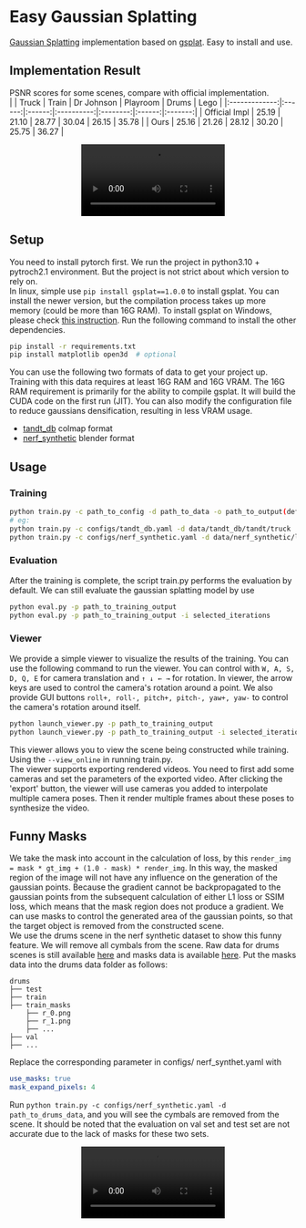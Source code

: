 # Easy Gaussian Splatting
[Gaussian Splatting](https://github.com/graphdeco-inria/gaussian-splatting) implementation based on [gsplat](https://github.com/nerfstudio-project/gsplat). Easy to install and use.  

## Implementation Result
PSNR scores for some scenes, compare with official implementation.  
|               | Truck  | Train  | Dr Johnson | Playroom | Drums  | Lego    |
|:-------------:|:------:|:------:|:----------:|:--------:|:------:|:-------:|
| Official Impl | 25.19  | 21.10  | 28.77      | 30.04    | 26.15  | 35.78   |
| Ours          | 25.16  | 21.26  | 28.12      | 30.20    | 25.75  | 36.27   |

<div align="center">
  <video src="https://github.com/user-attachments/assets/86ba1847-e29c-491d-8dd1-0c9a020fc7ab" width="50%" />
</div>

## Setup
You need to install pytorch first. We run the project in python3.10 + pytroch2.1 environment. But the project is not strict about which version to rely on.  
In linux, simple use ```pip install gsplat==1.0.0``` to install gsplat. You can install the newer version, but the compilation process takes up more memory (could be more than 16G RAM). To install gsplat on Windows, please check [this instruction](https://github.com/nerfstudio-project/gsplat/blob/main/docs/INSTALL_WIN.md). Run the following command to install the other dependencies.  
```bash
pip install -r requirements.txt
pip install matplotlib open3d  # optional
```  
You can use the following two formats of data to get your project up. Training with this data requires at least 16G RAM and 16G VRAM. The 16G RAM requirement is primarily for the ability to compile gsplat. It will build the CUDA code on the first run (JIT). You can also modify the configuration file to reduce gaussians densification, resulting in less VRAM usage.  
- [tandt_db](https://repo-sam.inria.fr/fungraph/3d-gaussian-splatting/datasets/input/tandt_db.zip) colmap format  
- [nerf_synthetic](https://drive.google.com/drive/folders/1JDdLGDruGNXWnM1eqY1FNL9PlStjaKWi) blender format  

## Usage
### Training
```bash
python train.py -c path_to_config -d path_to_data -o path_to_output(default: ./output)
# eg:
python train.py -c configs/tandt_db.yaml -d data/tandt_db/tandt/truck
python train.py -c configs/nerf_synthetic.yaml -d data/nerf_synthetic/lego
```  
### Evaluation
After the training is complete, the script train.py performs the evaluation by default. We can still evaluate the gaussian splatting model by use  
```bash
python eval.py -p path_to_training_output
python eval.py -p path_to_training_output -i selected_iterations
```  
### Viewer
We provide a simple viewer to visualize the results of the training. You can use the following command to run the viewer. You can control with ```W, A, S, D, Q, E``` for camera translation and ```↑ ↓ ← →``` for rotation. In viewer, the arrow keys are used to control the camera's rotation around a point. We also provide GUI buttons ```roll+, roll-, pitch+, pitch-, yaw+, yaw-``` to control the camera's rotation around itself.  
```bash
python launch_viewer.py -p path_to_training_output
python launch_viewer.py -p path_to_training_output -i selected_iterations
```  
This viewer allows you to view the scene being constructed while training. Using the ```--view_online``` in running train.py.  
The viewer supports exporting rendered videos. You need to first add some cameras and set the parameters of the exported video. After clicking the 'export' button, the viewer will use cameras you added to interpolate multiple camera poses. Then it render multiple frames about these poses to synthesize the video.  

## Funny Masks
We take the mask into account in the calculation of loss, by this ```render_img = mask * gt_img + (1.0 - mask) * render_img```. In this way, the masked region of the image will not have any influence on the generation of the gaussian points. Because the gradient cannot be backpropagated to the gaussian points from the subsequent calculation of either L1 loss or SSIM loss, which means that the mask region does not produce a gradient. We can use masks to control the generated area of the gaussian points, so that the target object is removed from the constructed scene.  
We use the drums scene in the nerf synthetic dataset to show this funny feature. We will remove all cymbals from the scene. Raw data for drums scenes is still available [here](https://drive.google.com/drive/folders/1JDdLGDruGNXWnM1eqY1FNL9PlStjaKWi) and masks data is available [here](https://github.com/user-attachments/files/16555816/drums_masks.zip). Put the masks data into the drums data folder as follows:  

```text
drums
├── test
├── train
├── train_masks
    ├── r_0.png
    ├── r_1.png
    ├── ...
├── val
├── ...
```  
Replace the corresponding parameter in configs/ nerf_synthet.yaml with  
```yaml
use_masks: true
mask_expand_pixels: 4
```  
Run ```python train.py -c configs/nerf_synthetic.yaml -d path_to_drums_data```, and you will see the cymbals are removed from the scene. It should be noted that the evaluation on val set and test set are not accurate due to the lack of masks for these two sets.  

<div align="center">
  <video src="https://github.com/user-attachments/assets/298ae520-6d39-4297-8611-d871e79d6e48" width="50%" />
</div>  
